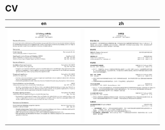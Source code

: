 # CV

|            en            |              zh             |
|:------------------------:|:---------------------------:|
|![English version](cv.png)|![Chinese version](cv-zh.png)|
